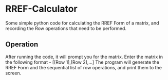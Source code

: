 # RREF-Calculator
Some simple python code for calculating the RREF Form of a matrix, and recording the Row operations that need to be performed.

## Operation
After running the code, it will prompt you for the matrix.
Enter the matrix in the following format -
[[Row 1],[Row 2],...]
The program will generate the RREF Form and the sequential list of row operations, and print them to the screen.
